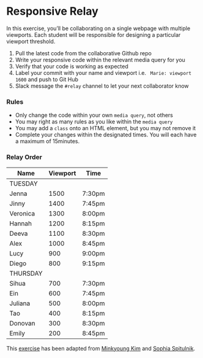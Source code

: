 # Responsive Relay

In this exercise, you’ll be collaborating on a single webpage with multiple viewports. Each student will be responsible for designing a particular viewport threshold. 

1. Pull the latest code from the collaborative Github repo
2. Write your responsive code within the relevant media query for you
3. Verify that your code is working as expected
4. Label your commit with your name and viewport
i.e. ` Marie: viewport 1600` and push to Git Hub
5. Slack message the `#relay` channel to let your next collaborator know

### Rules
- Only change the code within your own `media query`, not others
- You may right as many rules as you like within the `media query`
- You may add a `class` onto an HTML element, but you may not remove it
- Complete your changes within the designated times. You will each have a maximum of 15minutes. 


### Relay Order

| Name | Viewport | Time |
| --- | --- | --- |
| TUESDAY | | |
| Jenna		|	1500 | 7:30pm 
| Jinny		|	1400 | 7:45pm
| Veronica	|	1300 | 8:00pm
| Hannah	|	1200 | 8:15pm
| Deeva		|	1100 | 8:30pm
| Alex		|	1000 | 8:45pm
| Lucy		|	 900 | 9:00pm
| Diego		|	 800 | 9:15pm
| THURSDAY | | | 
| Sihua		|	 700 | 7:30pm 
| Ein		|	 600 | 7:45pm
| Juliana	|	 500 | 8:00pm
| Tao		|	 400 | 8:15pm
| Donovan	|	 300 | 8:30pm
| Emily		|	 200 | 8:45pm


This [exercise](https://mkim.netlify.app/gdfwf22/projects) has been adapted from [Minkyoung Kim](http://minkyoungkim.com/home/) and [Sophia Spitulnik](https://sophiaspitulnik.com/index.html). 

